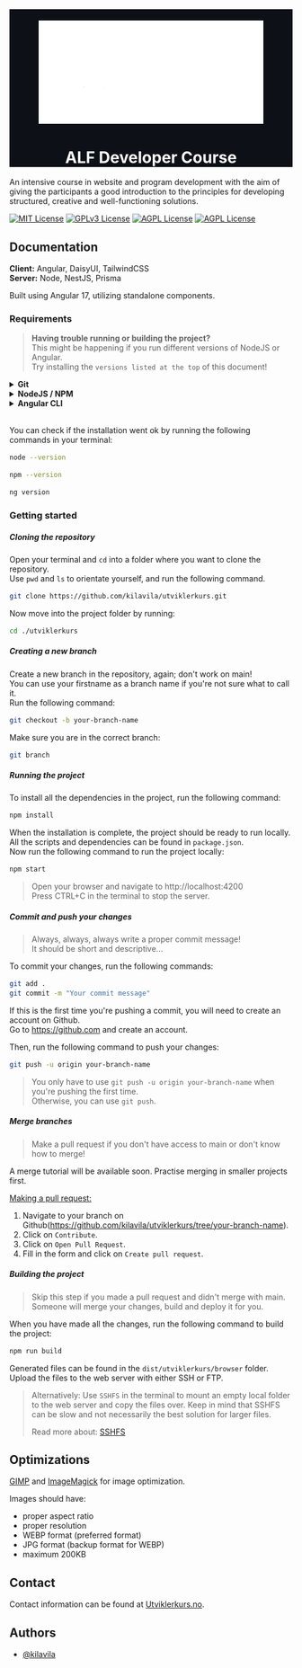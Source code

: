 <div style="text-align: center; background-color: #0D1117; padding-top: 20px;">
  <img src="./src/assets/img/logo-white.svg" width="400" />
  <h1 style="color: #FFFFFF">
    ALF Developer Course
  </h1>
</div>

An intensive course in website and program development with the aim of giving the participants a good
introduction to the principles for developing structured, creative and well-functioning solutions.

[![MIT License](https://img.shields.io/badge/Angular-17.0.0-red.svg)](https://angular.io/)
[![GPLv3 License](https://img.shields.io/badge/Node-v21.5.0-green.svg)](https://nodejs.org/en)
[![AGPL License](https://img.shields.io/badge/DaisyUI-4.4.23-magenta.svg)](https://daisyui.com/)
[![AGPL License](https://img.shields.io/badge/TailwindCSS-3.4.0-blue.svg)](https://daisyui.com/)

## Documentation

**Client:** Angular, DaisyUI, TailwindCSS<br>
**Server:** Node, NestJS, Prisma

Built using Angular 17, utilizing standalone components.

### Requirements

> <b>Having trouble running or building the project?</b><br>
> This might be happening if you run different versions of NodeJS or Angular.<br>
> Try installing the `versions listed at the top` of this document!

<details>
  <summary style="font-weight: bold">Git</summary>
  Using Git is a must for working on this project, and you should never work on the main branch!<br>
  In this documentation we will use Git in the terminal, use Github Desktop or LazyGit if you prefer.<br>
  Go to https://git-scm.com and follow the installation steps.<br>
  If you don't get access to Git from your default terminal, you can use the Git Bash terminal.
</details>

<details>
  <summary style="font-weight: bold">NodeJS / NPM</summary>
  In order to install the projects dependencies, you will need to install NodeJS.<br>
  Go to https://nodejs.org and download the latest version.<br>
  NPM should be installed along with NodeJS.
</details>

<details>
  <summary style="font-weight: bold">Angular CLI</summary>
  Angular CLI is mainly used for generating components and building the project.<br>
  Go to https://angular.io and follow the installation steps.
</details>

<br>

You can check if the installation went ok by running the following commands in your terminal:

```bash
node --version
```
```bash
npm --version
```
```bash
ng version
```

### Getting started

##### Cloning the repository

Open your terminal and `cd` into a folder where you want to clone the repository.<br>
Use `pwd` and `ls` to orientate yourself, and run the following command.

```bash
git clone https://github.com/kilavila/utviklerkurs.git
```

Now move into the project folder by running:

```bash
cd ./utviklerkurs
```

##### Creating a new branch

Create a new branch in the repository, again; don't work on main!<br>
You can use your firstname as a branch name if you're not sure what to call it.<br>
Run the following command:

```bash
git checkout -b your-branch-name
```

Make sure you are in the correct branch:

```bash
git branch
```

##### Running the project

To install all the dependencies in the project, run the following command:

```bash
npm install
```

When the installation is complete, the project should be ready to run locally.<br>
All the scripts and dependencies can be found in `package.json`.<br>
Now run the following command to run the project locally:

```bash
npm start
```

> Open your browser and navigate to http://localhost:4200<br>
> Press CTRL+C in the terminal to stop the server.

##### Commit and push your changes

> Always, always, always write a proper commit message!<br>
> It should be short and descriptive...

To commit your changes, run the following commands:

```bash
git add .
git commit -m "Your commit message"
```

If this is the first time you're pushing a commit, you will need to create an account on Github.<br>
Go to https://github.com and create an account.<br>

Then, run the following command to push your changes:

```bash
git push -u origin your-branch-name
```

> You only have to use `git push -u origin your-branch-name` when you're pushing the first time.<br>
> Otherwise, you can use `git push`.

##### Merge branches

> Make a pull request if you don't have access to main or don't know how to merge!<br>

A merge tutorial will be available soon. Practise merging in smaller projects first.

<u>Making a pull request:</u>

1. Navigate to your branch on Github(https://github.com/kilavila/utviklerkurs/tree/your-branch-name).
2. Click on `Contribute`.
3. Click on `Open Pull Request`.
4. Fill in the form and click on `Create pull request`.

##### Building the project

> Skip this step if you made a pull request and didn't merge with main.<br>
> Someone will merge your changes, build and deploy it for you.

When you have made all the changes, run the following command to build the project:

```bash
npm run build
```

Generated files can be found in the `dist/utviklerkurs/browser` folder.<br>
Upload the files to the web server with either SSH or FTP.

> Alternatively: Use `SSHFS` in the terminal to mount an empty local folder to the web server and copy the files over.
> Keep in mind that SSHFS can be slow and not necessarily the best solution for larger files.
>
> Read more about: [SSHFS](https://man.archlinux.org/man/sshfs.1)


## Optimizations

[GIMP](https://www.gimp.org/) and [ImageMagick](https://imagemagick.org/) for image optimization.

Images should have:
- proper aspect ratio
- proper resolution
- WEBP format (preferred format)
- JPG format (backup format for WEBP)
- maximum 200KB

## Contact

Contact information can be found at [Utviklerkurs.no](https://utviklerkurs.no).

## Authors

- [@kilavila](https://www.github.com/kilavila)
